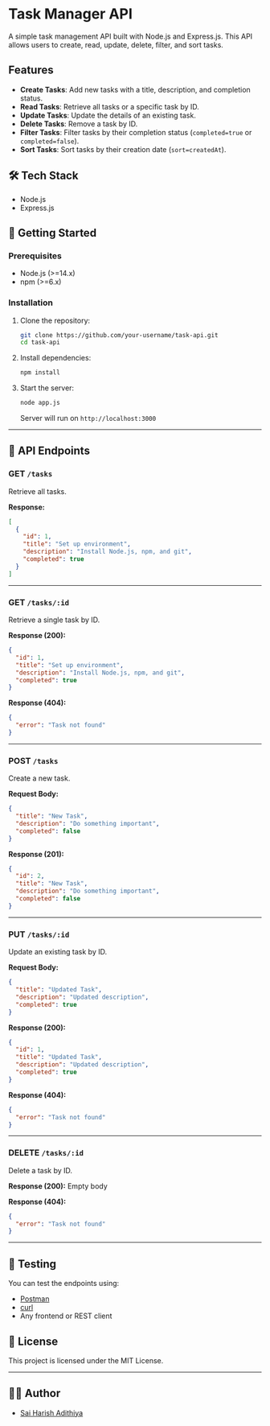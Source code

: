 # Task Manager API

A simple task management API built with Node.js and Express.js. This API allows users to create, read, update, delete, filter, and sort tasks.

## Features

- **Create Tasks**: Add new tasks with a title, description, and completion status.
- **Read Tasks**: Retrieve all tasks or a specific task by ID.
- **Update Tasks**: Update the details of an existing task.
- **Delete Tasks**: Remove a task by ID.
- **Filter Tasks**: Filter tasks by their completion status (`completed=true` or `completed=false`).
- **Sort Tasks**: Sort tasks by their creation date (`sort=createdAt`).

## 🛠️ Tech Stack

- Node.js
- Express.js

## 🚀 Getting Started

### Prerequisites

- Node.js (>=14.x)
- npm (>=6.x)

### Installation

1. Clone the repository:

   ```bash
   git clone https://github.com/your-username/task-api.git
   cd task-api
   ```

2. Install dependencies:

   ```bash
   npm install
   ```

3. Start the server:

   ```bash
   node app.js
   ```

   Server will run on `http://localhost:3000`

---

## 📌 API Endpoints

### GET `/tasks`

Retrieve all tasks.

**Response:**

```json
[
  {
    "id": 1,
    "title": "Set up environment",
    "description": "Install Node.js, npm, and git",
    "completed": true
  }
]
```

---

### GET `/tasks/:id`

Retrieve a single task by ID.

**Response (200):**

```json
{
  "id": 1,
  "title": "Set up environment",
  "description": "Install Node.js, npm, and git",
  "completed": true
}
```

**Response (404):**

```json
{
  "error": "Task not found"
}
```

---

### POST `/tasks`

Create a new task.

**Request Body:**

```json
{
  "title": "New Task",
  "description": "Do something important",
  "completed": false
}
```

**Response (201):**

```json
{
  "id": 2,
  "title": "New Task",
  "description": "Do something important",
  "completed": false
}
```

---

### PUT `/tasks/:id`

Update an existing task by ID.

**Request Body:**

```json
{
  "title": "Updated Task",
  "description": "Updated description",
  "completed": true
}
```

**Response (200):**

```json
{
  "id": 1,
  "title": "Updated Task",
  "description": "Updated description",
  "completed": true
}
```

**Response (404):**

```json
{
  "error": "Task not found"
}
```

---

### DELETE `/tasks/:id`

Delete a task by ID.

**Response (200):** Empty body

**Response (404):**

```json
{
  "error": "Task not found"
}
```

---

## 🧪 Testing

You can test the endpoints using:

- [Postman](https://www.postman.com/)
- [curl](https://curl.se/)
- Any frontend or REST client

## 📄 License

This project is licensed under the MIT License.

---

## 👨‍💻 Author

- [Sai Harish Adithiya](https://github.com/Saiharish326)
